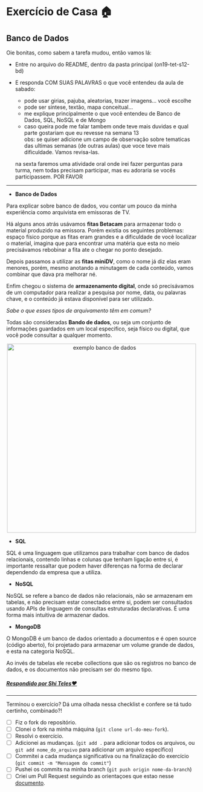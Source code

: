 # Exercício de Casa 🏠 

## Banco de Dados

Oie bonitas, como sabem a tarefa mudou, então vamos lá:
- Entre no arquivo do README, dentro da pasta principal (on19-tet-s12-bd) 
- E responda COM SUAS PALAVRAS o que você entendeu da aula de sabado:
  * pode usar girias, pajuba, aleatorias, trazer imagens... você escolhe
  * pode ser sintese, textão, mapa conceitual... 
  * me explique principalmente o que você entendeu de Banco de Dados, SQL, NoSQL e de Mongo
  * caso queira pode me falar tambem onde teve mais duvidas e qual parte gostariam que eu revesse na semana 13  
  obs: se quiser adicione um campo de observação sobre tematicas das ultimas semanas (de outras aulas) que voce
  teve mais dificuldade. Vamos revisa-las.

  na sexta faremos uma atividade oral onde irei fazer perguntas para turma, nem todas precisam participar, mas 
  eu adoraria se vocês participassem. POR FAVOR 


---
* **Banco de Dados**

Para explicar sobre banco de dados, vou contar um pouco da minha experiência como arquivista em emissoras de TV.

Há alguns anos atrás usávamos **fitas Betacam** para armazenar todo o material produzido na emissora. Porém existia os seguintes problemas: espaço físico porque as fitas eram grandes e a dificuldade de você localizar o material, imagina que para encontrar uma matéria que esta no meio precisávamos rebobinar a fita ate o chegar no ponto desejado.

Depois passamos a utilizar as **fitas miniDV**, como o nome já diz elas eram menores, porém, mesmo anotando a minutagem de cada conteúdo, vamos combinar que dava pra melhorar né.

Enfim chegou o sistema de **armazenamento digital**, onde só precisávamos de um computador para realizar a pesquisa por nome, data, ou palavras chave, e o conteúdo já estava disponível para ser utilizado.

*Sabe o que esses tipos de arquivamento têm em comum?*

Todas são consideradas **Bando de dados**, ou seja um conjunto de informações guardados em um local especifico, seja físico ou digital, que você pode consultar a qualquer momento.

 <p align="center">
 <img src="https://github.com/shiteles/on19-tet-s12-bd/blob/main/assets/exemplo-banco-de-dados.png" alt="exemplo banco de dados" width="500">
</p>

* **SQL**

SQL é uma linguagem que utilizamos para trabalhar com banco de dados relacionais, contendo linhas e colunas que tenham ligação entre si, é importante ressaltar que podem haver diferenças na forma de declarar dependendo da empresa que a utiliza.

* **NoSQL**

NoSQL se refere a banco de dados não relacionais, não se armazenam em tabelas, e não precisam estar conectados entre si, podem ser consultados usando APIs de linguagem de consultas estruturadas declarativas. É uma forma mais intuitiva de armazenar dados.

* **MongoDB**

O MongoDB é um banco de dados orientado a documentos e é open source (código aberto), foi projetado para armazenar um volume grande de dados, e esta na categoria NoSQL.

Ao invés de tabelas ele recebe collections que são os registros no banco de dados, e os documentos não precisam ser do mesmo tipo.

 ##### [Respondido por Shi Teles:heart:](https://github.com/shiteles/on19-tet-s12-bd)
---

Terminou o exercício? Dá uma olhada nessa checklist e confere se tá tudo certinho, combinado?!

- [ ] Fiz o fork do repositório.
- [ ] Clonei o fork na minha máquina (`git clone url-do-meu-fork`).
- [ ] Resolvi o exercício.
- [ ] Adicionei as mudanças. (`git add .` para adicionar todos os arquivos, ou `git add nome_do_arquivo` para adicionar um arquivo específico)
- [ ] Commitei a cada mudança significativa ou na finalização do exercício (`git commit -m "Mensagem do commit"`)
- [ ] Pushei os commits na minha branch (`git push origin nome-da-branch`)
- [ ] Criei um Pull Request seguindo as orientaçoes que estao nesse [documento](/exercicios/para-casa/instrucoes-pull-request.md).